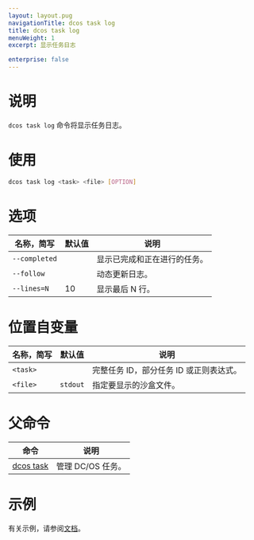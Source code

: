 ```yaml
---
layout: layout.pug
navigationTitle: dcos task log
title: dcos task log
menuWeight: 1
excerpt: 显示任务日志

enterprise: false
---
```



# 说明
`dcos task log` 命令将显示任务日志。

# 使用

```bash
dcos task log <task> <file> [OPTION]
```

# 选项

| 名称，简写 | 默认值 | 说明 |
|---------|-------------|-------------|
| `--completed` | | 显示已完成和正在进行的任务。|
| `--follow` | | 动态更新日志。|
| `--lines=N` | 10 | 显示最后 N 行。|

# 位置自变量

| 名称，简写 | 默认值 | 说明 |
|---------|-------------|-------------|
| `<task>` | | 完整任务 ID，部分任务 ID 或正则表达式。|
| `<file>`   |  `stdout` | 指定要显示的沙盒文件。|

# 父命令

| 命令 | 说明 |
|---------|-------------|
| [dcos task](/cn/1.11/cli/command-reference/dcos-task/) | 管理 DC/OS 任务。|

# 示例

有关示例，请参阅[文档](/cn/1.11/monitoring/logging/)。
